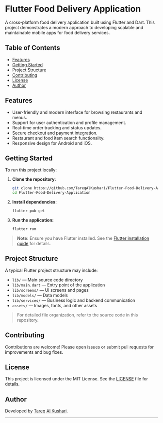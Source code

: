 # Flutter Food Delivery Application

A cross-platform food delivery application built using Flutter and Dart. This project demonstrates a modern approach to developing scalable and maintainable mobile apps for food delivery services.

## Table of Contents

- [Features](#features)
- [Getting Started](#getting-started)
- [Project Structure](#project-structure)
- [Contributing](#contributing)
- [License](#license)
- [Author](#author)

## Features

- User-friendly and modern interface for browsing restaurants and menus.
- Support for user authentication and profile management.
- Real-time order tracking and status updates.
- Secure checkout and payment integration.
- Restaurant and food item search functionality.
- Responsive design for Android and iOS.

## Getting Started

To run this project locally:

1. **Clone the repository:**
    ```bash
    git clone https://github.com/TareqAlKushari/Flutter-Food-Delivery-Application.git
    cd Flutter-Food-Delivery-Application
    ```

2. **Install dependencies:**
    ```bash
    flutter pub get
    ```

3. **Run the application:**
    ```bash
    flutter run
    ```

> **Note:** Ensure you have Flutter installed. See the [Flutter installation guide](https://flutter.dev/docs/get-started/install) for details.

## Project Structure

A typical Flutter project structure may include:

- `lib/` — Main source code directory
- `lib/main.dart` — Entry point of the application
- `lib/screens/` — UI screens and pages
- `lib/models/` — Data models
- `lib/services/` — Business logic and backend communication
- `assets/` — Images, fonts, and other assets

> For detailed file organization, refer to the source code in this repository.

## Contributing

Contributions are welcome! Please open issues or submit pull requests for improvements and bug fixes.

## License

This project is licensed under the MIT License. See the [LICENSE](LICENSE) file for details.

## Author

Developed by [Tareq Al Kushari](https://github.com/TareqAlKushari).

---
